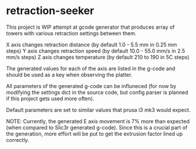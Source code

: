 # retraction-seeker

This project is WIP attempt at gcode generator that produces array of towers with various retraction settings between them.

X axis changes retraction distance (by default 1.0 - 5.5 mm in 0.25 mm steps)
Y axis changes retraction speed (by default 10.0 - 55.0 mm/s in 2.5 mm/s steps)
Z axis changes temperature (by default 210 to 190 in 5C steps)

The generated values for each of the axis are listed in the g-code and should be used as a key when observing the platter.

All parameters of the generated g-code can be influneced (for now by modifying the settings dict in the source code, but config parser is planned if this project gets used more often).

Default parameters are set to similar values that prusa i3 mk3 would expect.

NOTE: Currently, the generated E axis movement is 7% more than expected (when compared to Slic3r generated g-code). Since this is a crucial part of the generation, more effort will be put to get the extrusion factor lined up correctly.
